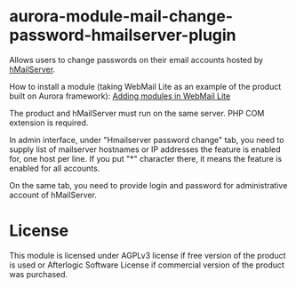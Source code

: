 # aurora-module-mail-change-password-hmailserver-plugin

Allows users to change passwords on their email accounts hosted by [hMailServer](https://www.hmailserver.com/).

How to install a module (taking WebMail Lite as an example of the product built on Aurora framework): [Adding modules in WebMail Lite](https://afterlogic.com/docs/webmail-lite-8/installation/adding-modules)

The product and hMailServer must run on the same server. PHP COM extension is required.

In admin interface, under "Hmailserver password change" tab, you need to supply list of mailserver hostnames or IP addresses the feature is enabled for, one host per line. If you put "*" character there, it means the feature is enabled for all accounts.

On the same tab, you need to provide login and password for administrative account of hMailServer.

# License
This module is licensed under AGPLv3 license if free version of the product is used or Afterlogic Software License if commercial version of the product was purchased.
